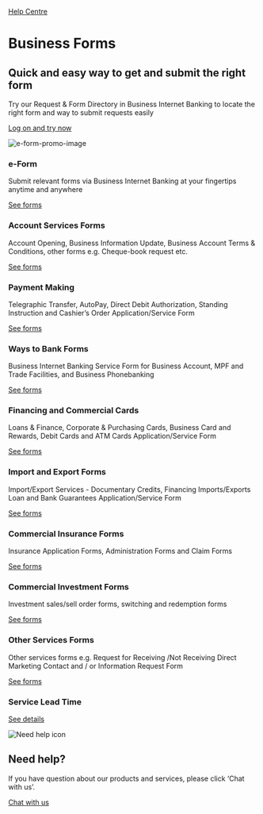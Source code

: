 [Help Centre](/en-gb/help-centre)

# Business Forms

## Quick and easy way to get and submit the right form

Try our Request & Form Directory in Business Internet Banking to locate the right form and way to submit requests easily

[Log on and try now](https://www.online-banking.business.hsbc.com.hk/portalserver/services/rest/deep-link?target=request-centre&lang=en-US&referrerChannel=PWS)

![e-form-promo-image](/-/media/media/hong-kong/images/help-center/e-form-promo-image.jpeg?h=446&iar=0&w=505&hash=7C4273DF88442FC8B23B055A49264480 "e-form-promo-image")

### e-Form

Submit relevant forms via Business Internet Banking at your fingertips anytime and anywhere

[See forms](/en-gb/help-centre/business-forms/e-form)

### Account Services Forms

Account Opening, Business Information Update, Business Account Terms & Conditions, other forms e.g. Cheque-book request etc.

[See forms](/en-gb/help-centre/business-forms/account-services-forms)

### Payment Making

Telegraphic Transfer, AutoPay, Direct Debit Authorization, Standing Instruction and Cashier’s Order Application/Service Form

[See forms](/en-gb/help-centre/business-forms/making-payments-forms)

### Ways to Bank Forms

Business Internet Banking Service Form for Business Account, MPF and Trade Facilities, and Business Phonebanking

[See forms](/en-gb/help-centre/business-forms/ways-to-bank-forms)

### Financing and Commercial Cards

Loans & Finance, Corporate & Purchasing Cards, Business Card and Rewards, Debit Cards and ATM Cards Application/Service Form

[See forms](/en-gb/help-centre/business-forms/financing-and-commercial-cards-forms)

### Import and Export Forms

Import/Export Services - Documentary Credits, Financing Imports/Exports Loan and Bank Guarantees Application/Service Form

[See forms](/en-gb/help-centre/business-forms/import-and-export-forms)

### Commercial Insurance Forms

Insurance Application Forms, Administration Forms and Claim Forms

[See forms](/en-gb/help-centre/business-forms/commercial-insurance-forms)

### Commercial Investment Forms

Investment sales/sell order forms, switching and redemption forms

[See forms](/en-gb/help-centre/business-forms/commercial-investment-forms)

### Other Services Forms

Other services forms e.g. Request for Receiving /Not Receiving Direct Marketing Contact and / or Information Request Form

[See forms](/en-gb/help-centre/business-forms/other-forms)

### Service Lead Time

[See details](/en-gb/service-lead-time)

![Need help icon](/-/media/media/common/images/contact-us-img.png?h=604&iar=0&w=768&hash=A5675187A2C4B175E0CA7B5AD27C3A66 "Need help icon")

## Need help?

If you have question about our products and services, please click ‘Chat with us’.

[Chat with us](##)